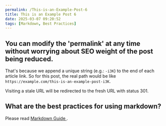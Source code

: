 ```yaml
---
permalink: /This-is-an-Example-Post-6
title: This is an Example Post 6
date: 2025-03-07 09:20:52
tags: [Markdown, Best Practices]
---
```


## You can modify the 'permalink' at any time without worrying about SEO weight of the post being reduced.

That's because we append a unique string (e.g.: `-i3K`) to the end of each article link.
So for this post, the real path would be like `https://example.com/this-is-an-example-post-i3K`.

Visiting a stale URL will be redirected to the fresh URL with status 301.

## What are the best practices for using markdown?

Please read [Markdown Guide ](https://markdownguide.offshoot.io/basic-syntax/).
